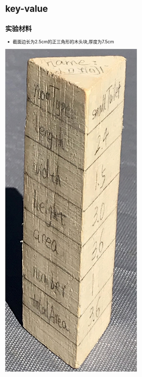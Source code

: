 # key-value

## 实验材料

- 截面边长为2.5cm的正三角形的木头块,厚度为7.5cm

![](/images/用实体模型表达编程过程中的基本组件/key-value/key-value01.jpg)
